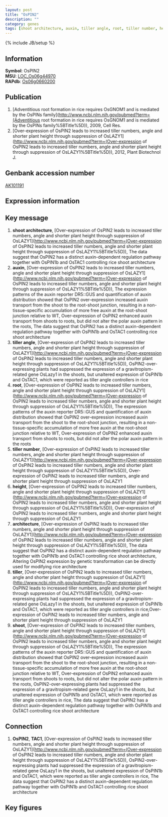 ```yaml
---
layout: post
title: "OsPIN2"
description: ""
category: genes
tags: [shoot architecture, auxin, tiller angle, root, tiller number, height, architecture, tiller, shoot]
---
```

{% include JB/setup %}

## Information
__Symbol__: OsPIN2  
__MSU__: [LOC_Os06g44970](http://rice.plantbiology.msu.edu/cgi-bin/ORF_infopage.cgi?orf=LOC_Os06g44970)  
__RAPdb__: [Os06g0660200](http://rapdb.dna.affrc.go.jp/viewer/gbrowse_details/irgsp1?name=Os06g0660200)  

## Publication
1. [Adventitious root formation in rice requires OsGNOM1 and is mediated by the OsPINs family](http://www.ncbi.nlm.nih.gov/pubmed?term=(Adventitious root formation in rice requires OsGNOM1 and is mediated by the OsPINs family%5BTitle%5D)), 2009, Cell Res.
2. [Over-expression of OsPIN2 leads to increased tiller numbers, angle and shorter plant height through suppression of OsLAZY1](http://www.ncbi.nlm.nih.gov/pubmed?term=(Over-expression of OsPIN2 leads to increased tiller numbers, angle and shorter plant height through suppression of OsLAZY1%5BTitle%5D)), 2012, Plant Biotechnol J.

## Genbank accession number
[AK101191](http://www.ncbi.nlm.nih.gov/nuccore/AK101191)

## Expression information

## Key message
1. __shoot architecture__, [Over-expression of OsPIN2 leads to increased tiller numbers, angle and shorter plant height through suppression of OsLAZY1](http://www.ncbi.nlm.nih.gov/pubmed?term=(Over-expression of OsPIN2 leads to increased tiller numbers, angle and shorter plant height through suppression of OsLAZY1%5BTitle%5D)),  The data suggest that OsPIN2 has a distinct auxin-dependent regulation pathway together with OsPIN1b and OsTAC1 controlling rice shoot architecture
2. __auxin__, [Over-expression of OsPIN2 leads to increased tiller numbers, angle and shorter plant height through suppression of OsLAZY1](http://www.ncbi.nlm.nih.gov/pubmed?term=(Over-expression of OsPIN2 leads to increased tiller numbers, angle and shorter plant height through suppression of OsLAZY1%5BTitle%5D)),  The expression patterns of the auxin reporter DR5::GUS and quantification of auxin distribution showed that OsPIN2 over-expression increased auxin transport from the shoot to the root-shoot junction, resulting in a non-tissue-specific accumulation of more free auxin at the root-shoot junction relative to WT, Over-expression of OsPIN2 enhanced auxin transport from shoots to roots, but did not alter the polar auxin pattern in the roots, The data suggest that OsPIN2 has a distinct auxin-dependent regulation pathway together with OsPIN1b and OsTAC1 controlling rice shoot architecture
3. __tiller angle__, [Over-expression of OsPIN2 leads to increased tiller numbers, angle and shorter plant height through suppression of OsLAZY1](http://www.ncbi.nlm.nih.gov/pubmed?term=(Over-expression of OsPIN2 leads to increased tiller numbers, angle and shorter plant height through suppression of OsLAZY1%5BTitle%5D)),  OsPIN2-over-expressing plants had suppressed the expression of a gravitropism-related gene OsLazy1 in the shoots, but unaltered expression of OsPIN1b and OsTAC1, which were reported as tiller angle controllers in rice
4. __root__, [Over-expression of OsPIN2 leads to increased tiller numbers, angle and shorter plant height through suppression of OsLAZY1](http://www.ncbi.nlm.nih.gov/pubmed?term=(Over-expression of OsPIN2 leads to increased tiller numbers, angle and shorter plant height through suppression of OsLAZY1%5BTitle%5D)),  The expression patterns of the auxin reporter DR5::GUS and quantification of auxin distribution showed that OsPIN2 over-expression increased auxin transport from the shoot to the root-shoot junction, resulting in a non-tissue-specific accumulation of more free auxin at the root-shoot junction relative to WT, Over-expression of OsPIN2 enhanced auxin transport from shoots to roots, but did not alter the polar auxin pattern in the roots
5. __tiller number__, [Over-expression of OsPIN2 leads to increased tiller numbers, angle and shorter plant height through suppression of OsLAZY1](http://www.ncbi.nlm.nih.gov/pubmed?term=(Over-expression of OsPIN2 leads to increased tiller numbers, angle and shorter plant height through suppression of OsLAZY1%5BTitle%5D)), Over-expression of OsPIN2 leads to increased tiller numbers, angle and shorter plant height through suppression of OsLAZY1
6. __height__, [Over-expression of OsPIN2 leads to increased tiller numbers, angle and shorter plant height through suppression of OsLAZY1](http://www.ncbi.nlm.nih.gov/pubmed?term=(Over-expression of OsPIN2 leads to increased tiller numbers, angle and shorter plant height through suppression of OsLAZY1%5BTitle%5D)), Over-expression of OsPIN2 leads to increased tiller numbers, angle and shorter plant height through suppression of OsLAZY1
7. __architecture__, [Over-expression of OsPIN2 leads to increased tiller numbers, angle and shorter plant height through suppression of OsLAZY1](http://www.ncbi.nlm.nih.gov/pubmed?term=(Over-expression of OsPIN2 leads to increased tiller numbers, angle and shorter plant height through suppression of OsLAZY1%5BTitle%5D)),  The data suggest that OsPIN2 has a distinct auxin-dependent regulation pathway together with OsPIN1b and OsTAC1 controlling rice shoot architecture, Altering OsPIN2 expression by genetic transformation can be directly used for modifying rice architecture
8. __tiller__, [Over-expression of OsPIN2 leads to increased tiller numbers, angle and shorter plant height through suppression of OsLAZY1](http://www.ncbi.nlm.nih.gov/pubmed?term=(Over-expression of OsPIN2 leads to increased tiller numbers, angle and shorter plant height through suppression of OsLAZY1%5BTitle%5D)),  OsPIN2-over-expressing plants had suppressed the expression of a gravitropism-related gene OsLazy1 in the shoots, but unaltered expression of OsPIN1b and OsTAC1, which were reported as tiller angle controllers in rice,Over-expression of OsPIN2 leads to increased tiller numbers, angle and shorter plant height through suppression of OsLAZY1
9. __shoot__, [Over-expression of OsPIN2 leads to increased tiller numbers, angle and shorter plant height through suppression of OsLAZY1](http://www.ncbi.nlm.nih.gov/pubmed?term=(Over-expression of OsPIN2 leads to increased tiller numbers, angle and shorter plant height through suppression of OsLAZY1%5BTitle%5D)),  The expression patterns of the auxin reporter DR5::GUS and quantification of auxin distribution showed that OsPIN2 over-expression increased auxin transport from the shoot to the root-shoot junction, resulting in a non-tissue-specific accumulation of more free auxin at the root-shoot junction relative to WT, Over-expression of OsPIN2 enhanced auxin transport from shoots to roots, but did not alter the polar auxin pattern in the roots, OsPIN2-over-expressing plants had suppressed the expression of a gravitropism-related gene OsLazy1 in the shoots, but unaltered expression of OsPIN1b and OsTAC1, which were reported as tiller angle controllers in rice, The data suggest that OsPIN2 has a distinct auxin-dependent regulation pathway together with OsPIN1b and OsTAC1 controlling rice shoot architecture

## Connection
1. __OsPIN2__, __TAC1__, [Over-expression of OsPIN2 leads to increased tiller numbers, angle and shorter plant height through suppression of OsLAZY1](http://www.ncbi.nlm.nih.gov/pubmed?term=(Over-expression of OsPIN2 leads to increased tiller numbers, angle and shorter plant height through suppression of OsLAZY1%5BTitle%5D)),  OsPIN2-over-expressing plants had suppressed the expression of a gravitropism-related gene OsLazy1 in the shoots, but unaltered expression of OsPIN1b and OsTAC1, which were reported as tiller angle controllers in rice, The data suggest that OsPIN2 has a distinct auxin-dependent regulation pathway together with OsPIN1b and OsTAC1 controlling rice shoot architecture

## Key figures


